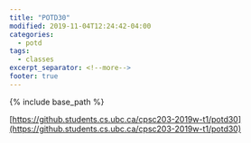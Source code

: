 ```yaml
---
title: "POTD30"
modified: 2019-11-04T12:24:42-04:00
categories:
  - potd
tags:
  - classes
excerpt_separator: <!--more-->
footer: true
---
```


{% include base_path %}

[https://github.students.cs.ubc.ca/cpsc203-2019w-t1/potd30](https://github.students.cs.ubc.ca/cpsc203-2019w-t1/potd30)

<!--more-->

